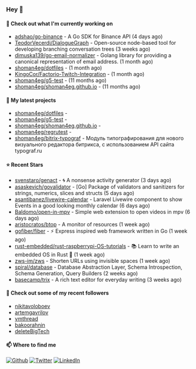 ### Hey 👋

#### 👷 Check out what I'm currently working on

- [adshao/go-binance](https://github.com/adshao/go-binance) - A Go SDK for Binance API (4 days ago)
- [TeodorVecerdi/DialogueGraph](https://github.com/TeodorVecerdi/DialogueGraph) - Open-source node-based tool for developing branching conversation trees (3 weeks ago)
- [dimuska139/go-email-normalizer](https://github.com/dimuska139/go-email-normalizer) - Golang library for providing a canonical representation of email address. (1 month ago)
- [shoman4eg/dotfiles](https://github.com/shoman4eg/dotfiles) -  (1 month ago)
- [KingoCor/Factorio-Twitch-Integration](https://github.com/KingoCor/Factorio-Twitch-Integration) -  (1 month ago)
- [shoman4eg/g5-test](https://github.com/shoman4eg/g5-test) -  (11 months ago)
- [shoman4eg/shoman4eg.github.io](https://github.com/shoman4eg/shoman4eg.github.io) -  (11 months ago)

#### 🌱 My latest projects

- [shoman4eg/dotfiles](https://github.com/shoman4eg/dotfiles) - 
- [shoman4eg/g5-test](https://github.com/shoman4eg/g5-test) - 
- [shoman4eg/shoman4eg.github.io](https://github.com/shoman4eg/shoman4eg.github.io) - 
- [shoman4eg/regrutest](https://github.com/shoman4eg/regrutest) - 
- [shoman4eg/bitrix-typograf](https://github.com/shoman4eg/bitrix-typograf) - Модуль типографирования для нового визуального редактора битрикса, с использованием API сайта typograf.ru

#### ⭐ Recent Stars

- [svenstaro/genact](https://github.com/svenstaro/genact) - 🌀 A nonsense activity generator (3 days ago)
- [asaskevich/govalidator](https://github.com/asaskevich/govalidator) - [Go] Package of validators and sanitizers for strings, numerics, slices and structs (5 days ago)
- [asantibanez/livewire-calendar](https://github.com/asantibanez/livewire-calendar) - Laravel Livewire component to show Events in a good looking monthly calendar (6 days ago)
- [Baldomo/open-in-mpv](https://github.com/Baldomo/open-in-mpv) - Simple web extension to open videos in mpv (6 days ago)
- [aristocratos/btop](https://github.com/aristocratos/btop) - A monitor of resources (1 week ago)
- [gofiber/fiber](https://github.com/gofiber/fiber) - ⚡️ Express inspired web framework written in Go (1 week ago)
- [rust-embedded/rust-raspberrypi-OS-tutorials](https://github.com/rust-embedded/rust-raspberrypi-OS-tutorials) - :books: Learn to write an embedded OS in Rust :crab: (1 week ago)
- [zws-im/zws](https://github.com/zws-im/zws) - Shorten URLs using invisible spaces (1 week ago)
- [spiral/database](https://github.com/spiral/database) - Database Abstraction Layer, Schema Introspection, Schema Generation, Query Builders (2 weeks ago)
- [basecamp/trix](https://github.com/basecamp/trix) - A rich text editor for everyday writing (3 weeks ago)

#### 👯 Check out some of my recent followers

- [nikitavoloboev](https://github.com/nikitavoloboev)
- [artemgavrilov](https://github.com/artemgavrilov)
- [vmthread](https://github.com/vmthread)
- [bakoorahnin](https://github.com/bakoorahnin)
- [deleteBigTech](https://github.com/deleteBigTech)


#### 📫 Where to find me
<p>
<a href="https://github.com/shoman4eg" target="_blank"><img alt="Github" src="https://img.shields.io/badge/GitHub-%2312100E.svg?&style=for-the-badge&logo=Github&logoColor=white" /></a>
<a href="https://twitter.com/shoman4eg" target="_blank"><img alt="Twitter" src="https://img.shields.io/badge/twitter-%231DA1F2.svg?&style=for-the-badge&logo=twitter&logoColor=white" /></a>
<a href="https://www.linkedin.com/in/artemdubinin/" target="_blank"><img alt="LinkedIn" src="https://img.shields.io/badge/linkedin-%230077B5.svg?&style=for-the-badge&logo=linkedin&logoColor=white" /></a>
</p>
